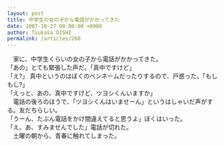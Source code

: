 ```yaml
---
layout: post
title: 中学生の女の子から電話がかかってきた
date: 2007-10-27 00:00:00 +0900
author: Tsukasa OISHI
permalink: /articles/260
---
```



　家に、中学生くらいの女の子から電話がかかってきた。  
「あの」とても緊張した声だ。「真中ですけど」  
「え?」 真中というのはぼくのペンネームだったりするので、戸惑った。「もしもし?」  
「えっと、あの、真中ですけど、ツヨシくんいますか」  
　電話の後ろのほうで、「ツヨシくんはいませーん」というはしゃいだ声がする。友だちらしい。  
「うーん、たぶん電話をかけ間違えてると思うよ」ぼくはいった。  
「え、あ、すみませんでした」電話が切れた。  
　土曜の朝から、青春に触れてしまった。  

